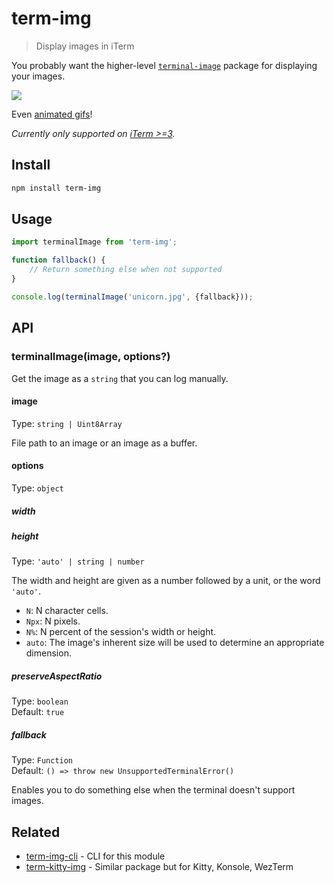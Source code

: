 # term-img

> Display images in iTerm

You probably want the higher-level [`terminal-image`](https://github.com/sindresorhus/terminal-image) package for displaying your images.

![](screenshot.jpg)

Even [animated gifs](https://github.com/vdemedes/gifi)!

*Currently only supported on [iTerm >=3](https://www.iterm2.com/downloads.html).*

## Install

```sh
npm install term-img
```

## Usage

```js
import terminalImage from 'term-img';

function fallback() {
	// Return something else when not supported
}

console.log(terminalImage('unicorn.jpg', {fallback}));
```

## API

### terminalImage(image, options?)

Get the image as a `string` that you can log manually.

#### image

Type: `string | Uint8Array`

File path to an image or an image as a buffer.

#### options

Type: `object`

##### width
##### height

Type: `'auto' | string | number`

The width and height are given as a number followed by a unit, or the word `'auto'`.

- `N`: N character cells.
- `Npx`: N pixels.
- `N%`: N percent of the session's width or height.
- `auto`: The image's inherent size will be used to determine an appropriate dimension.

##### preserveAspectRatio

Type: `boolean`\
Default: `true`

##### fallback

Type: `Function`\
Default: `() => throw new UnsupportedTerminalError()`

Enables you to do something else when the terminal doesn't support images.

## Related

- [term-img-cli](https://github.com/sindresorhus/term-img-cli) - CLI for this module
- [term-kitty-img](https://github.com/tbjgolden/term-kitty-img) - Similar package but for Kitty, Konsole, WezTerm
